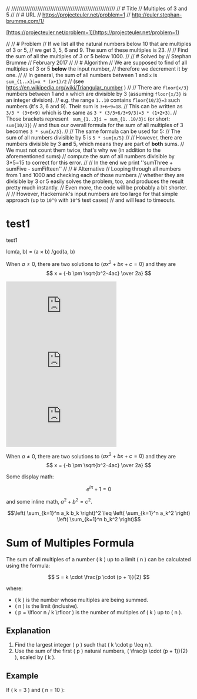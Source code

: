 // ////////////////////////////////////////////////////////
// # Title
// Multiples of 3 and 5
//
// # URL
// https://projecteuler.net/problem=1
// http://euler.stephan-brumme.com/1/



[https://projecteuler.net/problem=1](https://projecteuler.net/problem=1)


//
// # Problem
// If we list all the natural numbers below 10 that are multiples of 3 or 5,
// we get 3, 5, 6 and 9. The sum of these multiples is 23.
//
// Find the sum of all the multiples of 3 or 5 below 1000.
//
// # Solved by
// Stephan Brumme
// February 2017
//
// # Algorithm
// We are supposed to find of all multiples of 3 or 5 __below__ the input number,
// therefore we decrement it by one.
//
// In general, the sum of all numbers between 1 and `x` is `sum_{1..x}i=x * (x+1)/2`
// (see https://en.wikipedia.org/wiki/Triangular_number )
//
// There are `floor{x/3}` numbers between 1 and x which are divisible by 3 (assuming `floor{x/3}` is an integer division).
// e.g. the range `1..10` contains `floor{10/3}=3` such numbers (it's 3, 6 and 9). Their sum is `3+6+9=18`.
// This can be written as `3/3 * (3+6+9)` which is the same as `3 * (3/3+6/3+9/3)=3 * (1+2+3)`.
// Those brackets represent ` sum_{1..3}i = sum_{1..10/3}i` (or short: ` sum{10/3}`)
// and thus our overall formula for the sum of all multiples of 3 becomes `3 * sum{x/3}`.
//
// The same formula can be used for 5:
// The sum of all numbers divisible by 5 is `5 * sum{x/5}`
//
// However, there are numbers divisible by 3 __and__ 5, which means they are part of __both__ sums.
// We must not count them twice, that's why we (in addition to the aforementioned sums)
// compute the sum of all numbers divisible by 3*5=15 to correct for this error.
//
// In the end we print ''sumThree + sumFive - sumFifteen''
//
// # Alternative
// Looping through all numbers from 1 and 1000 and checking each of those numbers
// whether they are divisible by 3 or 5 easily solves the problem, too, and produces the result pretty much instantly.
// Even more, the code will be probably a bit shorter.
//
// However, Hackerrank's input numbers are too large for that simple approach (up to `10^9` with `10^5` test cases)
// and will lead to timeouts.













# test1
test1


lcm(a, b) = (a × b) /gcd(a, b)

When $a \ne 0$, there are two solutions to $(ax^2 + bx + c = 0)$ and they are $$ x = {-b \pm \sqrt{b^2-4ac} \over 2a} $$


![equation](http://latex.codecogs.com/gif.latex?O_t%3D%5Ctext%20%7B%20Onset%20event%20at%20time%20bin%20%7D%20t)
![equation](http://latex.codecogs.com/gif.latex?s%3D%5Ctext%20%7B%20sensor%20reading%20%7D) 
![equation](http://latex.codecogs.com/gif.latex?P%28s%20%7C%20O_t%20%29%3D%5Ctext%20%7B%20Probability%20of%20a%20sensor%20reading%20value%20when%20sleep%20onset%20is%20observed%20at%20a%20time%20bin%20%7D%20t)




When $a \ne 0$, there are two solutions to $(ax^2 + bx + c = 0)$ and they are
$$ x = {-b \pm \sqrt{b^2-4ac} \over 2a} $$

Some display math:
```math
e^{i\pi} + 1 = 0
```
and some inline math, $`a^2 + b^2 = c^2`$.

$$\left( \sum_{k=1}^n a_k b_k \right)^2 \leq \left( \sum_{k=1}^n a_k^2 \right) \left( \sum_{k=1}^n b_k^2 \right)$$






# Sum of Multiples Formula

The sum of all multiples of a number \( k \) up to a limit \( n \) can be calculated using the formula:

$$
S = k \cdot \frac{p \cdot (p + 1)}{2}
$$

where:

- \( k \) is the number whose multiples are being summed.
- \( n \) is the limit (inclusive).
- \( p = \lfloor n / k \rfloor \) is the number of multiples of \( k \) up to \( n \).

## Explanation

1. Find the largest integer \( p \) such that \( k \cdot p \leq n \).
2. Use the sum of the first \( p \) natural numbers, \( \frac{p \cdot (p + 1)}{2} \), scaled by \( k \).

## Example

If \( k = 3 \) and \( n = 10 \):













